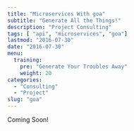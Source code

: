 ```yaml
---
title: "Microservices With goa"
subtitle: "Generate All the Things!"
description: "Project Consulting"
tags: [ "api", "microservices", "goa"]
lastmod: "2016-07-30"
date: "2016-07-30"
menu:
  training:
    pre: "Generate Your Troubles Away"
    weight: 20
categories:
  - "Consulting"
  - "Project"
slug: "goa"
---
```


Coming Soon!
